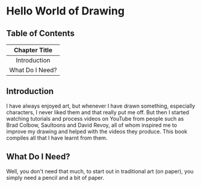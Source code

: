 # Hello World of Drawing

## Table of Contents

| Chapter Title |
| :---: |
| Introduction |
| What Do I Need? |

## Introduction

I have always enjoyed art, but whenever I have drawn something, especially characters, I never liked them and that really put me off. But then I started watching tutorials and process videos on YouTube from people such as Brad Colbow, Saultoons and David Revoy, all of whom inspired me to improve my drawing and helped with the videos they produce. This book compiles all that I have learnt from them.

## What Do I Need?

Well, you don't need that much, to start out in traditional art (on paper), you simply need a pencil and a bit of paper.
